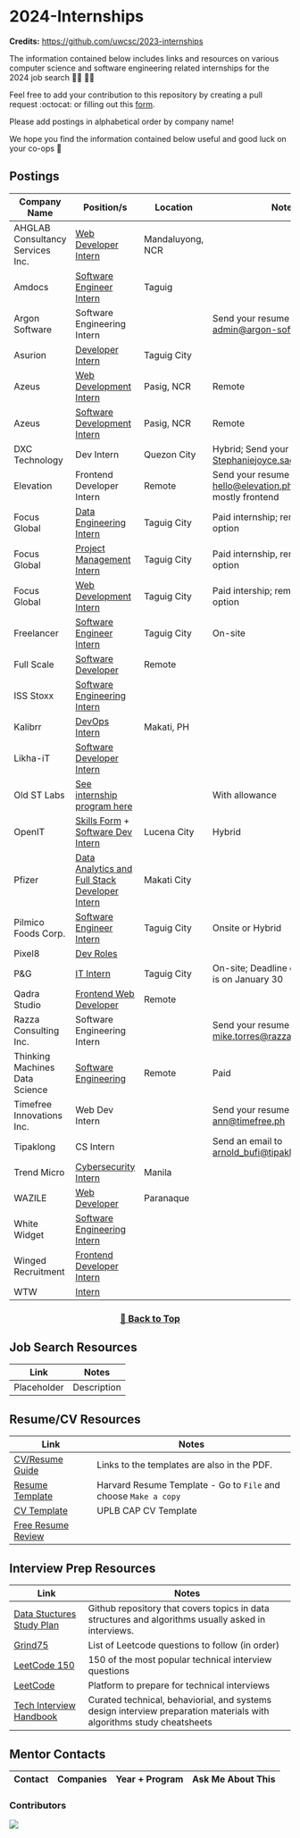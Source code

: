 # 2024-Internships

**Credits:** https://github.com/uwcsc/2023-internships

The information contained below includes links and resources on various computer science and software engineering related internships for the 2024 job search :man_technologist: :woman_technologist:

Feel free to add your contribution to this repository by creating a pull request :octocat: or filling out this [form](https://docs.google.com/forms/d/e/1FAIpQLSeYA4oajfo5qjzmzZUQiFvS7e0tj_4ct0ZOWZblmiIwcUf3Kg/viewform).

Please add postings in alphabetical order by company name!

We hope you find the information contained below useful and good luck on your co-ops 🥳

## Postings

| Company Name                           | Position/s                                                                                                                                                                                                | Location         | Notes                                                |
| -------------------------------------- | --------------------------------------------------------------------------------------------------------------------------------------------------------------------------------------------------------- | ---------------- | ---------------------------------------------------- |
| AHGLAB Consultancy Services Inc.       | [Web Developer Intern](https://ph.jobslin.com/job/105041/web-developer-intern-in-national-capital-region)                                                                                                 | Mandaluyong, NCR |                                                      |
| Amdocs                                 | [Software Engineer Intern](https://amdocs.eightfold.ai/careers?pid=563430996814836&domain=amdocs.com)                                                                                                     | Taguig           |                                                      |
| Argon Software | Software Engineering Intern | | Send your resume to admin@argon-software.com |
| Asurion                                | [Developer Intern](https://careers.asurion.com/us/en/job/ASU0008531/Developer-Intern)                                                                                                                     | Taguig City      |                                                      |
| Azeus                                  | [Web Development Intern](https://www.careers-page.com/azeus-systems-limited/job/QX9V8353)                                                                                                                 | Pasig, NCR       | Remote                                               |
| Azeus                                  | [Software Development Intern](https://www.careers-page.com/azeus-systems-limited/job/L7X7888X)                                                                                                            | Pasig, NCR       | Remote                                               |
| DXC Technology                         | Dev Intern                                                                                                                                                                                                | Quezon City      | Hybrid; Send your CVs to Stephaniejoyce.sael@dxc.com |
| Elevation | Frontend Developer Intern | Remote | Send your resume to hello@elevation.ph; Work is mostly frontend |
| Focus Global                           | [Data Engineering Intern](https://www.focusglobalinc.com/careers/open-positions/?jobId=Ci3T2EYjHN0l)                                                                                                      | Taguig City      | Paid internship; remote work option                  |
| Focus Global                           | [Project Management Intern](https://www.focusglobalinc.com/careers/open-positions/?jobId=duZsgcO6q_fd)                                                                                                    | Taguig City      | Paid internship, remote work option                  |
| Focus Global                           | [Web Development Intern](https://www.focusglobalinc.com/careers/open-positions/?jobId=vRmeHEuoRLPM)                                                                                                       | Taguig City      | Paid intership; remote work option                   |
| Freelancer | [Software Engineer Intern](https://apply.workable.com/freelancer/j/923588EFAB/?utm_source=linkedin.com&src=LinkedIn&src=LinkedIn&utm_source=linkedin.com&utm_source=linkedin.com) | Taguig City | On-site |
| Full Scale                             | [Software Developer](https://fullscale.io/careers/internships/)                                                                                                                                           | Remote           |                                                      |
| ISS Stoxx | [Software Engineering Intern](https://issgovernance.wd1.myworkdayjobs.com/ISScareers/job/Makati-City-Philippines/Software-Engineering-Intern_JR_6945?source=LinkedIn) | ||
| Kalibrr                                | [DevOps Intern](https://www.kalibrr.com/c/kalibrr-ph/jobs/213317/devops-intern-2?utm_campaign=google_jobs_apply&utm_source=google_jobs_apply&utm_medium=organic)                                          | Makati, PH       |                                                      |
| Likha-iT | [Software Developer Intern](https://www.kalibrr.com/c/likha-it/jobs/238864/software-developer-intern?code=likha-it&param=software-developer-intern) ||
| Old ST Labs | [See internship program here](https://www.old.st/careers) | | With allowance |
| OpenIT                                 | [Skills Form](https://forms.office.com/pages/responsepage.aspx?id=jaCYsSJ9XEyA9krciRmvi4AaVFM8gbpJuoKA1Mf0Gm5UMkYyQTRUSFpNQTBHNUdZODBPMk03TlhFSy4u) + [Software Dev Intern](https://talentit.openit.com/careers/jobs#!/sofdev-intern)                                                                                                                   | Lucena City      | Hybrid                                               |
| Pfizer                                 | [Data Analytics and Full Stack Developer Intern](https://pfizer.wd1.myworkdayjobs.com/PfizerCareers/job/Philippines---Makati-City/Data-Analytics-and-Full-Stack-Developer-Intern_4902425?source=linkedin) | Makati City      |                                                      |
| Pilmico Foods Corp.                    | [Software Engineer Intern](https://jobs.smartrecruiters.com/PilmicoFoodsCorporation/743999959212889-software-engineer-intern)                                                                             | Taguig City      | Onsite or Hybrid                                     |
| Pixel8 | [Dev Roles](https://register.pixel8.ph/#/) | | |
| P&G                                    | [IT Intern](https://bit.ly/PGCampITInternship2024)                                                                                                                                                        | Taguig City      | On-site; Deadline of application is on January 30    |
| Qadra Studio                           | [Frontend Web Developer](https://qadra.studio/remote-internships/)                                                                                                                                        | Remote           |                                                      |
| Razza Consulting Inc. | Software Engineering Intern | | Send your resume to mike.torres@razzaconsulting.com |
| Thinking Machines Data Science         | [Software Engineering](https://thinkingmachines.freshteam.com/jobs/l6pIMV3QfxHh/ph-intern-engineering-track?ft_source=4000147442&ft_medium=4000139498)                                                    | Remote           | Paid                                                 |
| Timefree Innovations Inc. | Web Dev Intern | | Send your resume to ann@timefree.ph |
| Tipaklong | CS Intern | | Send an email to arnold_bufi@tipaklong.com |
| Trend Micro                            | [Cybersecurity Intern](https://trendmicro.wd3.myworkdayjobs.com/en-US/External/job/Cybersecurity-Intern_R0005760?locationCountry=e56f1daf83e04bacae794ba5c5593560)                                        | Manila           |                                                      |
| WAZILE                                 | [Web Developer](https://www.wazile.com/jobs/#internship)                                                                                                                                                  | Paranaque        |                                                      |
| White Widget | [Software Engineering Intern](https://whitewidget.com/careers/software-engineering-intern) | | |
| Winged Recruitment | [Frontend Developer Intern](https://www.careers-page.com/winged-recruitment/job/L473RXRV?utm_medium=free_job_board&utm_source=linkedin) | | |
| WTW | [Intern](https://eedu.fa.em3.oraclecloud.com/hcmUI/CandidateExperience/en/sites/CX_1003/job/202308829?utm_medium=jobshare) |  |

<div align="center" >
<h3>

[🔼 Back to Top](https://github.com/smsanagustin/2024-internships#postings)

</h3>
</div>

## Job Search Resources

| Link        | Notes       |
| ----------- | ----------- |
| Placeholder | Description |

## Resume/CV Resources

| Link                                                                                                                            | Notes                                                           |
| ------------------------------------------------------------------------------------------------------------------------------- | --------------------------------------------------------------- |
| [CV/Resume Guide](https://cdn-careerservices.fas.harvard.edu/wp-content/uploads/sites/161/2022/08/resume-and-letter_2022-1.pdf) | Links to the templates are also in the PDF.                     |
| [Resume Template](https://docs.google.com/document/d/1cJZIlwfCHBVcPPMxN0n5gUiEf1axv1_ytv6mWkX7cgw/edit)                         | Harvard Resume Template - Go to `File` and choose `Make a copy` |
| [CV Template](https://docs.google.com/document/d/1emzgv8y0_h0RSAboAI3QhzerW0vKXeqAXUwVIjRgVbM/edit?usp=sharing)                 | UPLB CAP CV Template                                            |
| [Free Resume Review](https://www.customresumeco.com/resume-review)                                                              |                                                                 |

## Interview Prep Resources

| Link                                                                                | Notes                                                                                                                |
| ----------------------------------------------------------------------------------- | -------------------------------------------------------------------------------------------------------------------- |
| [Data Stuctures Study Plan](https://github.com/jwasham/coding-interview-university) | Github repository that covers topics in data structures and algorithms usually asked in interviews.                  |
| [Grind75](https://www.techinterviewhandbook.org/grind75)                            | List of Leetcode questions to follow (in order)                                                                      |
| [LeetCode 150](https://leetcode.com/studyplan/top-interview-150/)                   | 150 of the most popular technical interview questions                                                                |
| [LeetCode](https://leetcode.com/explore/)                                           | Platform to prepare for technical interviews                                                                         |
| [Tech Interview Handbook](https://www.techinterviewhandbook.org/)                   | Curated technical, behaviorial, and systems design interview preparation materials with algorithms study cheatsheets |

## Mentor Contacts

| Contact | Companies | Year + Program | Ask Me About This |
| ------- | --------- | -------------- | ----------------- |

### Contributors

<a href="https://github.com/smsanagustin/2024-internships/graphs/contributors">
<img src="https://contrib.rocks/image?repo=smsanagustin/2024-internships&columns=24&max=480" />
</a>
<!-- *Made with [contrib.rocks](https://contrib.rocks).* -->
